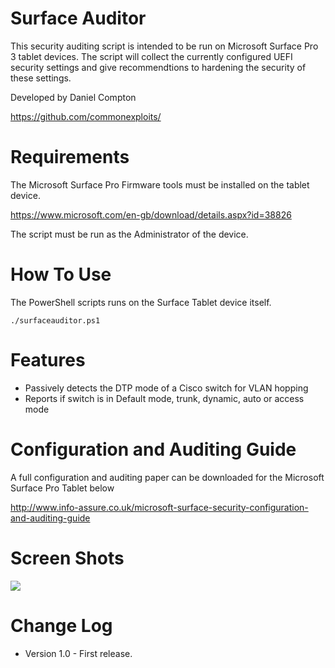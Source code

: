 Surface Auditor
========

This security auditing script is intended to be run on Microsoft Surface Pro 3 tablet devices. The script will collect the currently configured UEFI security settings and give recommendtions to hardening the security of these settings.


Developed by Daniel Compton

https://github.com/commonexploits/


Requirements
========

The Microsoft Surface Pro Firmware tools must be installed on the tablet device.

https://www.microsoft.com/en-gb/download/details.aspx?id=38826

The script must be run as the Administrator of the device.


How To Use
========

The PowerShell scripts runs on the Surface Tablet device itself.

    ./surfaceauditor.ps1


Features
========

* Passively detects the DTP mode of a Cisco switch for VLAN hopping
* Reports if switch is in Default mode, trunk, dynamic, auto or access mode

Configuration and Auditing Guide
========
A full configuration and auditing paper can be downloaded for the Microsoft Surface Pro Tablet below

http://www.info-assure.co.uk/microsoft-surface-security-configuration-and-auditing-guide

Screen Shots
========

![](http://wwww.info-assure.co.uk/wp-content/uploads/2016/04/surfaceaudtor.png)


Change Log
========
* Version 1.0 - First release.
